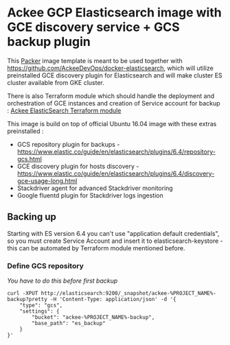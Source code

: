 # Ackee GCP Elasticsearch image with GCE discovery service + GCS backup plugin

This [Packer](https://www.packer.io/) image template is meant to be used together with https://github.com/AckeeDevOps/docker-elasticsearch, which will utilize preinstalled GCE discovery plugin for Elasticsearch and will make cluster ES cluster available from GKE cluster.

There is also Terraform module which should handle the deployment and orchestration of GCE instances and creation of Service account for backup : [Ackee ElasticSearch Terraform module](https://github.com/AckeeCZ/terraform-gcp-elasticsearch) 

This image is build on top of official Ubuntu 16.04 image with these extras preinstalled :
* GCS repository plugin for backups - https://www.elastic.co/guide/en/elasticsearch/plugins/6.4/repository-gcs.html
* GCE discovery plugin for hosts discovery - https://www.elastic.co/guide/en/elasticsearch/plugins/6.4/discovery-gce-usage-long.html
* Stackdriver agent for advanced Stackdriver monitoring
* Google fluentd plugin for Stackdriver logs ingestion

## Backing up

Starting with ES version 6.4 you can't use "application default credentials", so you must create Service Account and insert it to elasticsearch-keystore - this can be automated by Terraform module mentioned before.

### Define GCS repository

*You have to do this before first backup*

    curl -XPUT http://elasticsearch:9200/_snapshot/ackee-%PROJECT_NAME%-backup?pretty -H 'Content-Type: application/json' -d '{
        "type": "gcs",
        "settings": {
            "bucket": "ackee-%PROJECT_NAME%-backup",
            "base_path": "es_backup" 
        }
    }'
